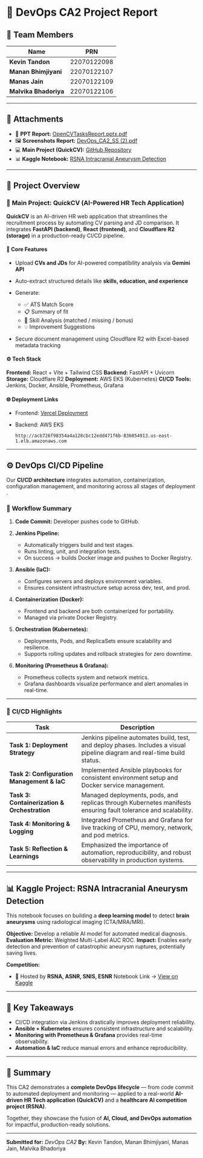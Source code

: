# 🧩 DevOps CA2 Project Report

## 👥 Team Members

| Name                  | PRN         |
| --------------------- | ----------- |
| **Kevin Tandon**      | 22070122098 |
| **Manan Bhimjiyani**  | 22070122107 |
| **Manas Jain**        | 22070122109 |
| **Malvika Bhadoriya** | 22070122106 |

---

## 📂 Attachments

* 📘 **PPT Report:** [OpenCVTasksReport.pptx.pdf](https://drive.google.com/file/d/1XJMx1c64VfRgrI2iijgaZEAVn62EvmQX/view?usp=sharing)
* 🖼️ **Screenshots Report:** [DevOps_CA2_SS (2).pdf](https://drive.google.com/file/d/1IrKVE0sq02NWEs00TXoa6tlW99x1-K90/view?usp=sharing)
* 💻 **Main Project (QuickCV):** [GitHub Repository](https://github.com/mananbhimjiyani/QuickCV)
* 📊 **Kaggle Notebook:** [RSNA Intracranial Aneurysm Detection](https://www.kaggle.com/code/kevintandonbtech2022/notebook-rsna-test2)

---

## 🚀 Project Overview

### 🧠 **Main Project: QuickCV (AI-Powered HR Tech Application)**

**QuickCV** is an AI-driven HR web application that streamlines the recruitment process by automating CV parsing and JD comparison.
It integrates **FastAPI (backend)**, **React (frontend)**, and **Cloudflare R2 (storage)** in a production-ready CI/CD pipeline.

#### 🌟 Core Features

* Upload **CVs and JDs** for AI-powered compatibility analysis via **Gemini API**
* Auto-extract structured details like **skills, education, and experience**
* Generate:

  * ✅ ATS Match Score
  * 📋 Summary of fit
  * 🧩 Skill Analysis (matched / missing / bonus)
  * 💡 Improvement Suggestions
* Secure document management using Cloudflare R2 with Excel-based metadata tracking

#### ⚙️ Tech Stack

**Frontend:** React + Vite + Tailwind CSS
**Backend:** FastAPI + Uvicorn
**Storage:** Cloudflare R2
**Deployment:** AWS EKS (Kubernetes)
**CI/CD Tools:** Jenkins, Docker, Ansible, Prometheus, Grafana

#### 🌐 Deployment Links

* Frontend: [Vercel Deployment](https://quickcvfrontend-git-main-kev0-4s-projects.vercel.app/)
* Backend: AWS EKS

  ```
  http://acb726f98354a4a128cbc12edd471f6b-836054913.us-east-1.elb.amazonaws.com
  ```

---

## ⚙️ DevOps CI/CD Pipeline

Our **CI/CD architecture** integrates automation, containerization, configuration management, and monitoring across all stages of deployment .

### 🔄 **Workflow Summary**

1. **Code Commit:** Developer pushes code to GitHub.
2. **Jenkins Pipeline:**

   * Automatically triggers build and test stages.
   * Runs linting, unit, and integration tests.
   * On success → builds Docker image and pushes to Docker Registry.
3. **Ansible (IaC):**

   * Configures servers and deploys environment variables.
   * Ensures consistent infrastructure setup across dev, test, and prod.
4. **Containerization (Docker):**

   * Frontend and backend are both containerized for portability.
   * Managed via private Docker Registry.
5. **Orchestration (Kubernetes):**

   * Deployments, Pods, and ReplicaSets ensure scalability and resilience.
   * Supports rolling updates and rollback strategies for zero downtime.
6. **Monitoring (Prometheus & Grafana):**

   * Prometheus collects system and network metrics.
   * Grafana dashboards visualize performance and alert anomalies in real-time.

---

### 🧩 **CI/CD Highlights**

| Task                                         | Description                                                                                                               |
| -------------------------------------------- | ------------------------------------------------------------------------------------------------------------------------- |
| **Task 1: Deployment Strategy**              | Jenkins pipeline automates build, test, and deploy phases. Includes a visual pipeline diagram and real-time build status. |
| **Task 2: Configuration Management & IaC**   | Implemented Ansible playbooks for consistent environment setup and Docker service management.                             |
| **Task 3: Containerization & Orchestration** | Managed deployments, pods, and replicas through Kubernetes manifests ensuring fault tolerance and scalability.            |
| **Task 4: Monitoring & Logging**             | Integrated Prometheus and Grafana for live tracking of CPU, memory, network, and pod metrics.                             |
| **Task 5: Reflection & Learnings**           | Emphasized the importance of automation, reproducibility, and robust observability in production systems.                 |

---

## 📊 **Kaggle Project: RSNA Intracranial Aneurysm Detection**

This notebook focuses on building a **deep learning model** to detect **brain aneurysms** using radiological imaging (CTA/MRA/MRI).

**Objective:** Develop a reliable AI model for automated medical diagnosis.
**Evaluation Metric:** Weighted Multi-Label AUC ROC.
**Impact:** Enables early detection and prevention of catastrophic aneurysm ruptures, potentially saving lives.

**Competition:**

* 🧬 Hosted by **RSNA, ASNR, SNIS, ESNR**
Notebook Link → [View on Kaggle](https://www.kaggle.com/code/kevintandonbtech2022/notebook-rsna-test2)

---

## 🧠 Key Takeaways

* CI/CD integration via Jenkins drastically improves deployment reliability.
* **Ansible + Kubernetes** ensures consistent infrastructure and scalability.
* **Monitoring with Prometheus & Grafana** provides real-time observability.
* **Automation & IaC** reduce manual errors and enhance reproducibility.

---

## 🏁 Summary

This CA2 demonstrates a **complete DevOps lifecycle** — from code commit to automated deployment and monitoring — applied to a real-world **AI-driven HR Tech application (QuickCV)** and a **healthcare AI competition project (RSNA)**.

Together, they showcase the fusion of **AI, Cloud, and DevOps automation** for impactful, production-ready solutions.

---

**Submitted for:** *DevOps CA2*
**By:** Kevin Tandon, Manan Bhimjiyani, Manas Jain, Malvika Bhadoriya

